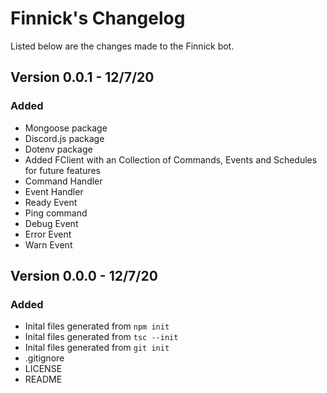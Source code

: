 # Finnick's Changelog
Listed below are the changes made to the Finnick bot.

## Version 0.0.1 - 12/7/20

### Added

- Mongoose package
- Discord.js package
- Dotenv package
- Added FClient with an Collection of Commands, Events and Schedules for future features
- Command Handler
- Event Handler
- Ready Event
- Ping command
- Debug Event
- Error Event
- Warn Event



## Version 0.0.0 - 12/7/20

### Added

- Inital files generated from `npm init`
- Inital files generated from `tsc --init`
- Inital files generated from `git init`
- .gitignore
- LICENSE
- README